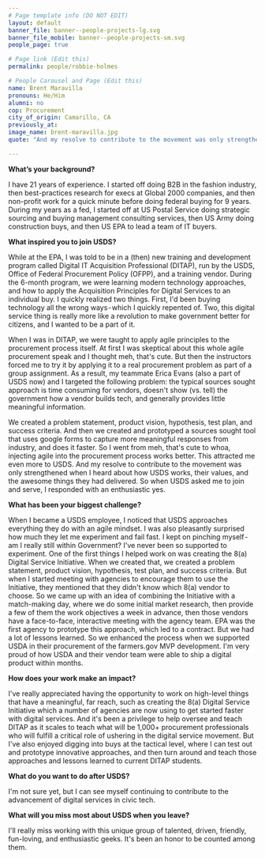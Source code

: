 ```yaml
---
# Page template info (DO NOT EDIT)
layout: default
banner_file: banner--people-projects-lg.svg
banner_file_mobile: banner--people-projects-sm.svg
people_page: true

# Page link (Edit this)
permalink: people/robbie-holmes

# People Carousel and Page (Edit this)
name: Brent Maravilla
pronouns: He/Him
alumni: no
cop: Procurement
city_of_origin: Camarillo, CA
previously_at: 
image_name: brent-maravilla.jpg
quote: "And my resolve to contribute to the movement was only strengthened when I heard about how USDS works, their values, and the awesome things they had delivered."

---
```


**What’s your background?**

I have 21 years of experience. I started off doing B2B in the fashion industry, then best-practices research for execs at Global 2000 companies, and then non-profit work for a quick minute before doing federal buying for 9 years. During my years as a fed, I started off at US Postal Service doing strategic sourcing and buying management consulting services, then US Army doing construction buys, and then US EPA to lead a team of IT buyers.

**What inspired you to join USDS?**

While at the EPA, I was told to be in a (then) new training and development program called Digital IT Acquisition Professional (DITAP), run by the USDS, Office of Federal Procurement Policy (OFPP), and a training vendor. During the 6-month program, we were learning modern technology approaches, and how to apply the Acquisition Principles for Digital Services to an individual buy. I quickly realized two things. First, I'd been buying technology all the wrong ways - which I quickly repented of. Two, this digital service thing is really more like a revolution to make government better for citizens, and I wanted to be a part of it.

When I was in DITAP, we were taught to apply agile principles to the procurement process itself. At first I was skeptical about this whole agile procurement speak and I thought meh, that's cute. But then the instructors forced me to try it by applying it to a real procurement problem as part of a group assignment. As a result, my teammate Erica Evans (also a part of USDS now) and I targeted the following problem: the typical sources sought approach is time consuming for vendors, doesn't show (vs. tell) the government how a vendor builds tech, and generally provides little meaningful information.

We created a problem statement, product vision, hypothesis, test plan, and success criteria. And then we created and prototyped a sources sought tool that uses google forms to capture more meaningful responses from industry, and does it faster. So I went from meh, that's cute to whoa, injecting agile into the procurement process works better. This attracted me even more to USDS. And my resolve to contribute to the movement was only strengthened when I heard about how USDS works, their values, and the awesome things they had delivered. So when USDS asked me to join and serve, I responded with an enthusiastic yes.

**What has been your biggest challenge?**

When I became a USDS employee, I noticed that USDS approaches everything they do with an agile mindset. I was also pleasantly surprised how much they let me experiment and fail fast. I kept on pinching myself - am I really still within Government? I've never been so supported to experiment. One of the first things I helped work on was creating the 8(a) Digital Service Initiative. When we created that, we created a problem statement, product vision, hypothesis, test plan, and success criteria. But when I started meeting with agencies to encourage them to use the Initiative, they mentioned that they didn't know which 8(a) vendor to choose. So we came up with an idea of combining the Initiative with a match-making day, where we do some initial market research, then provide a few of them the work objectives a week in advance, then those vendors have a face-to-face, interactive meeting with the agency team. EPA was the first agency to prototype this approach, which led to a contract. But we had a lot of lessons learned. So we enhanced the process when we supported USDA in their procurement of the farmers.gov MVP development. I'm very proud of how USDA and their vendor team were able to ship a digital product within months.

**How does your work make an impact?**

I've really appreciated having the opportunity to work on high-level things that have a meaningful, far reach, such as creating the 8(a) Digital Service Initiative which a number of agencies are now using to get started faster with digital services. And it's been a privilege to help oversee and teach DITAP as it scales to teach what will be 1,000+ procurement professionals who will fulfill a critical role of ushering in the digital service movement. But I've also enjoyed digging into buys at the tactical level, where I can test out and prototype innovative approaches, and then turn around and teach those approaches and lessons learned to current DITAP students.

**What do you want to do after USDS?**

I'm not sure yet, but I can see myself continuing to contribute to the advancement of digital services in civic tech.

**What will you miss most about USDS when you leave?**

I'll really miss working with this unique group of talented, driven, friendly, fun-loving, and enthusiastic geeks. It's been an honor to be counted among them.
